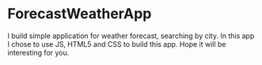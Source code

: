 # ForecastWeatherApp
I build simple application for weather forecast, searching by city. In this app I chose to use JS, HTML5 and CSS to build this app. Hope it will be interesting for you.
